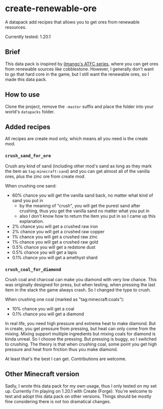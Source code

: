 # create-renewable-ore
A datapack add recipes that allows you to get ores from renewable resources.

Currently tested: 1.20.1

## Brief

This data pack is inspired by [ilmango's ATFC series](https://www.youtube.com/watch?v=UtmT3qrU04E), where you can get ores from renewable sources like cobblestone. However, I generally don't want to go that hard core in the game, but I still want the renewable ores, so I made this data pack.

## How to use

Clone the project, remove the `-master` suffix and place the folder into your world's `datapacks` folder.

## Added recipes

All recipes are create mod only, which means all you need is the create mod.

### `crush_sand_for_ore`

Crush any kind of sand (including other mod's sand as long as they mark the item as `tag:minecraft:sand`) and you can get almost all of the vanilla ores, plus the zinc ore from create mod.

When crushing one sand:

+ 60% chance you will get the vanilla sand back, no matter what kind of sand you put in
  + by the meaning of "crush", you will get the purest sand after crushing, thus you get the vanilla sand no matter what you put in
  + also I don't know how to return the item you put in so I came up this explanation.
+ 2% chance you will get a crushed raw iron
+ 2% chance you will get a crushed raw copper
+ 1% chance you will get a crushed raw zinc
+ 1% chance you will get a crushed raw gold
+ 0.5% chance you will get a redstone dust
+ 0.5% chance you will get a lapis
+ 0.1% chance you will get a amethyst shard

### `crush_coal_for_diamond`

Crush coal and charcoal can make you diamond with very low chance. This was originally designed for press, but when testing, when pressing the last item in the stack the game always crash. So I changed the type to crush.

When crushing one coal (marked as "tag:minecraft:coals"):

+ 10% chance you will get a coal
+ 0.1% chance you will get a diamond

In real life, you need high pressure and extreme heat to make diamond. But in create, you get pressure from pressing, but heat can only come from the mixing. Mixing support multiple ingredients but mixing coals for diamond is kinda unreal. So I choose the pressing. But pressing is buggy, so I switched to crushing. The theory is that when crushing coal, some point you get high pressure and heat from friction thus you make diamond.

At least that's the best I can get. Contributions are welcome.

## Other Minecraft version

Sadly, I wrote this data pack for my own usage, thus I only tested on my set up. Currently I'm playing on 1.20.1 with Create (Forge). You're welcome to test and adopt this data pack on other versions. Things should be mostly fine considering there is not too dramatical changes.
